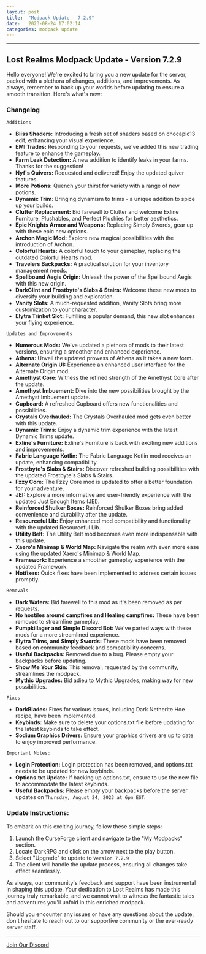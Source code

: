 ```yaml
---
layout: post
title:  "Modpack Update - 7.2.9"
date:   2023-08-24 17:02:14
categories: modpack update
---
```

<hr color="#7B4B94">

## Lost Realms Modpack Update - Version 7.2.9 ##

Hello everyone! We're excited to bring you a new update for the server, packed with a plethora of changes, additions, and improvements. As always, remember to back up your worlds before updating to ensure a smooth transition. Here's what's new:


### Changelog ###

`Additions`

- **Bliss Shaders:** Introducing a fresh set of shaders based on chocapic13 edit, enhancing your visual experience.
- **EMI Trades:** Responding to your requests, we've added this new trading feature to enhance the gameplay.
- **Farm Leak Detection:** A new addition to identify leaks in your farms. Thanks for the suggestion!
- **Nyf's Quivers:** Requested and delivered! Enjoy the updated quiver features.
- **More Potions:** Quench your thirst for variety with a range of new potions.
- **Dynamic Trim:** Bringing dynamism to trims - a unique addition to spice up your builds.
- **Clutter Replacement:** Bid farewell to Clutter and welcome Exline Furniture, Plushables, and Perfect Plushies for better aesthetics.
- **Epic Knights Armor and Weapons:** Replacing Simply Swords, gear up with these epic new options.
- **Archon Magic Mod:** Explore new magical possibilities with the introduction of Archon.
- **Colorful Hearts:** A colorful touch to your gameplay, replacing the outdated Colorful Hearts mod.
- **Travelers Backpacks:** A practical solution for your inventory management needs.
- **Spellbound Aegis Origin:** Unleash the power of the Spellbound Aegis with this new origin.
- **DarkGlint and Frostbyte's Slabs & Stairs:** Welcome these new mods to diversify your building and exploration.
- **Vanity Slots:** A much-requested addition, Vanity Slots bring more customization to your character.
- **Elytra Trinket Slot:** Fulfilling a popular demand, this new slot enhances your flying experience.

`Updates and Improvements`

- **Numerous Mods:** We've updated a plethora of mods to their latest versions, ensuring a smoother and enhanced experience.
- **Athena:** Unveil the updated prowess of Athena as it takes a new form.
- **Alternate Origin UI:** Experience an enhanced user interface for the Alternate Origin mod.
- **Amethyst Core:** Witness the refined strength of the Amethyst Core after the update.
- **Amethyst Imbuement:** Dive into the new possibilities brought by the Amethyst Imbuement update.
- **Cupboard:** A refreshed Cupboard offers new functionalities and possibilities.
- **Crystals Overhauled:** The Crystals Overhauled mod gets even better with this update.
- **Dynamic Trims:** Enjoy a dynamic trim experience with the latest Dynamic Trims update.
- **Exline's Furniture:** Exline's Furniture is back with exciting new additions and improvements.
- **Fabric Language Kotlin:** The Fabric Language Kotlin mod receives an update, enhancing compatibility.
- **Frostbyte's Slabs & Stairs:** Discover refreshed building possibilities with the updated Frostbyte's Slabs & Stairs.
- **Fzzy Core:** The Fzzy Core mod is updated to offer a better foundation for your adventure.
- **JEI:** Explore a more informative and user-friendly experience with the updated Just Enough Items (JEI).
- **Reinforced Shulker Boxes:** Reinforced Shulker Boxes bring added convenience and durability after the update.
- **Resourceful Lib:** Enjoy enhanced mod compatibility and functionality with the updated Resourceful Lib.
- **Utility Belt:** The Utility Belt mod becomes even more indispensable with this update.
- **Xaero's Minimap & World Map:** Navigate the realm with even more ease using the updated Xaero's Minimap & World Map.
- **Framework:** Experience a smoother gameplay experience with the updated Framework.
- **Hotfixes:** Quick fixes have been implemented to address certain issues promptly.


`Removals`

- **Dark Waters:** Bid farewell to this mod as it's been removed as per requests.
- **No hostiles around campfires and Healing campfires:** These have been removed to streamline gameplay.
- **Pumpkillager and Simple Discord Bot:** We've parted ways with these mods for a more streamlined experience.
- **Elytra Trims, and Simply Swords:** These mods have been removed based on community feedback and compatibility concerns.
- **Useful Backpacks:** Removed due to a bug. Please empty your backpacks before updating.
- **Show Me Your Skin:** This removal, requested by the community, streamlines the modpack.
- **Mythic Upgrades:** Bid adieu to Mythic Upgrades, making way for new possibilities.


`Fixes`

- **DarkBlades:** Fixes for various issues, including Dark Netherite Hoe recipe, have been implemented.
- **Keybinds:** Make sure to delete your options.txt file before updating for the latest keybinds to take effect.
- **Sodium Graphics Drivers:** Ensure your graphics drivers are up to date to enjoy improved performance.

`Important Notes:`

- **Login Protection:** Login protection has been removed, and options.txt needs to be updated for new keybinds.
- **Options.txt Update:** If backing up options.txt, ensure to use the new file to accommodate the latest keybinds.
- **Useful Backpacks:** Please empty your backpacks before the server updates on `Thursday, August 24, 2023 at 6pm EST`.

### Update Instructions: ###

To embark on this exciting journey, follow these simple steps:

1. Launch the CurseForge client and navigate to the "My Modpacks" section.
2. Locate DarkRPG and click on the arrow next to the play button.
3. Select "Upgrade" to update to `Version 7.2.9`
4. The client will handle the update process, ensuring all changes take effect seamlessly.

As always, our community's feedback and support have been instrumental in shaping this update. Your dedication to Lost Realms has made this journey truly remarkable, and we cannot wait to witness the fantastic tales and adventures you'll unfold in this enriched modpack.

Should you encounter any issues or have any questions about the update, don't hesitate to reach out to our supportive community or the ever-ready server staff.

<hr color="#7B4B94">

[Join Our Discord][discord]

[discord]: https://discord.gg/5fhRG77PUm
